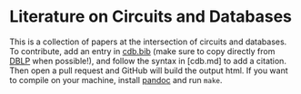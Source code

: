 # Literature on Circuits and Databases

This is a collection of papers at the intersection of circuits and databases.
To contribute, add an entry in [cdb.bib](cdb.bib) 
 (make sure to copy directly from [DBLP](https://dblp.org) when possible!), 
 and follow the syntax in [cdb.md] to add a citation.
Then open a pull request and GitHub will build the output html.
If you want to compile on your machine, install [pandoc](https://pandoc.org) and run `make`.
